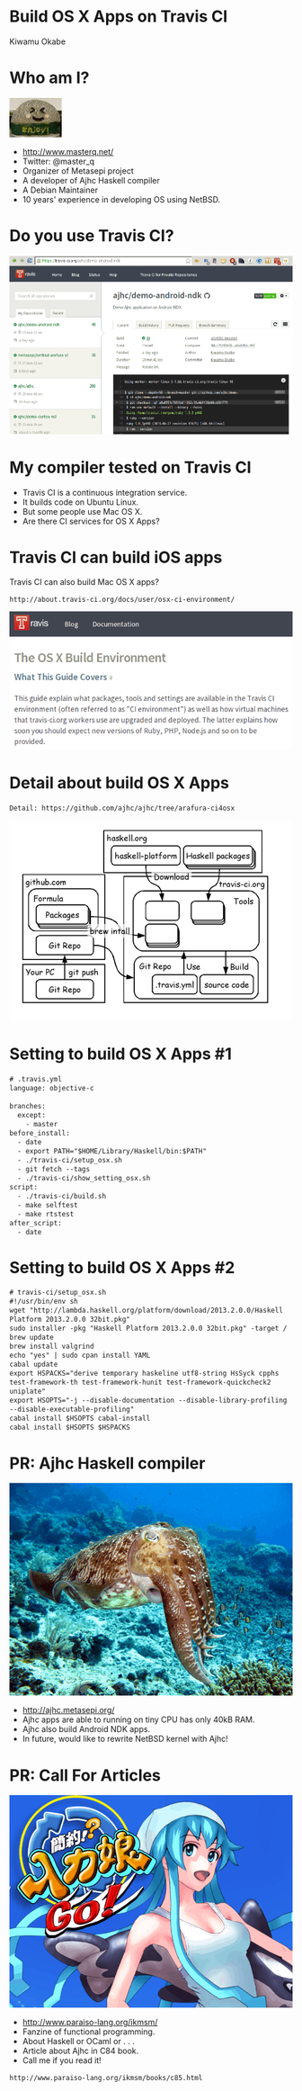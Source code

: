 # Build OS X Apps on Travis CI

Kiwamu Okabe

# Who am I?
![background](img/enjoy.png)

* http://www.masterq.net/
* Twitter: @master_q
* Organizer of Metasepi project
* A developer of Ajhc Haskell compiler
* A Debian Maintainer
* 10 years' experience in developing OS using NetBSD.

# Do you use Travis CI?

![inline](img/travis-ci.png)

# My compiler tested on Travis CI

* Travis CI is a continuous integration service.
* It builds code on Ubuntu Linux.
* But some people use Mac OS X.
* Are there CI services for OS X Apps?

# Travis CI can build iOS apps

Travis CI can also build Mac OS X apps?

~~~
http://about.travis-ci.org/docs/user/osx-ci-environment/
~~~

![inline](img/osx_build_env.png)

# Detail about build OS X Apps

~~~
Detail: https://github.com/ajhc/ajhc/tree/arafura-ci4osx
~~~

![inline](draw/travis-ci_osx.png)

# Setting to build OS X Apps #1

~~~{.yaml}
# .travis.yml
language: objective-c

branches:
  except:
    - master
before_install:
  - date
  - export PATH="$HOME/Library/Haskell/bin:$PATH"
  - ./travis-ci/setup_osx.sh
  - git fetch --tags
  - ./travis-ci/show_setting_osx.sh
script:
  - ./travis-ci/build.sh
  - make selftest
  - make rtstest
after_script:
  - date
~~~

# Setting to build OS X Apps #2

~~~{.sh}
# travis-ci/setup_osx.sh
#!/usr/bin/env sh
wget "http://lambda.haskell.org/platform/download/2013.2.0.0/Haskell Platform 2013.2.0.0 32bit.pkg"
sudo installer -pkg "Haskell Platform 2013.2.0.0 32bit.pkg" -target /
brew update
brew install valgrind
echo "yes" | sudo cpan install YAML
cabal update
export HSPACKS="derive temporary haskeline utf8-string HsSyck cpphs test-framework-th test-framework-hunit test-framework-quickcheck2 uniplate"
export HSOPTS="-j --disable-documentation --disable-library-profiling --disable-executable-profiling"
cabal install $HSOPTS cabal-install
cabal install $HSOPTS $HSPACKS
~~~

# PR: Ajhc Haskell compiler
![background](img/ajhc.png)

* http://ajhc.metasepi.org/
* Ajhc apps are able to running on tiny CPU has only 40kB RAM.
* Ajhc also build Android NDK apps.
* In future, would like to rewrite NetBSD kernel with Ajhc!


# PR: Call For Articles
![background](img/c84.png)

* http://www.paraiso-lang.org/ikmsm/
* Fanzine of functional programming.
* About Haskell or OCaml or . . .
* Article about Ajhc in C84 book.
* Call me if you read it!

~~~
http://www.paraiso-lang.org/ikmsm/books/c85.html
~~~
